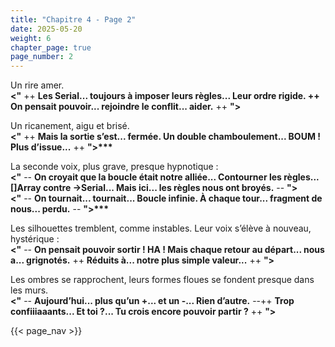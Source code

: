 ```yaml
---
title: "Chapitre 4 - Page 2"
date: 2025-05-20
weight: 6
chapter_page: true
page_number: 2
---
```


Un rire amer.\
**<"** ++ **Les Serial... toujours à imposer leurs règles... Leur ordre rigide. ++ On pensait pouvoir... rejoindre le conflit... aider.** ++ **">**

Un ricanement, aigu et brisé.\
**<"** ++ **Mais la sortie s’est... fermée. Un double chamboulement... BOUM ! Plus d’issue...** ++ **">\*\*\***

La seconde voix, plus grave, presque hypnotique :\
**<"** -- **On croyait que la boucle était notre alliée... Contourner les règles... []Array contre ->Serial... Mais ici... les règles nous ont broyés.** -- **">**\
**<"** -- **On tournait... tournait... Boucle infinie. À chaque tour... fragment de nous... perdu.** -- **">\*\*\***

Les silhouettes tremblent, comme instables. Leur voix s’élève à nouveau, hystérique :\
**<"** -- **On pensait pouvoir sortir ! HA ! Mais chaque retour au départ... nous a... grignotés.** ++ **Réduits à... notre plus simple valeur...** ++ **">**

Les ombres se rapprochent, leurs formes floues se fondent presque dans les murs.\
**<"** -- **Aujourd’hui... plus qu’un +... et un -... Rien d’autre.** --++ **Trop confiiiaaants... Et toi ?... Tu crois encore pouvoir partir ?** ++ **">**

{{< page_nav >}}
